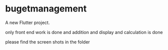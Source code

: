 # bugetmanagement

A new Flutter project.

only front end work is done and addition and display and calculation is done 

please find the screen shots in the folder
